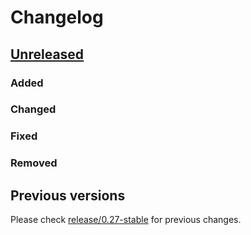 # Changelog

## [Unreleased](https://github.com/decidim/decidim/tree/HEAD)

### Added

### Changed

### Fixed

### Removed

## Previous versions

Please check [release/0.27-stable](https://github.com/decidim/decidim/blob/release/0.27-stable/CHANGELOG.md) for previous changes.

